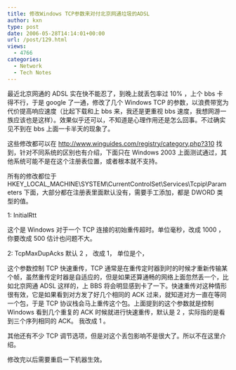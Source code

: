 ```yaml
---
title: 修改Windows TCP参数来对付北京网通垃圾的ADSL
author: kxn
type: post
date: 2006-05-28T14:14:01+00:00
url: /post/129.html
views:
  - 4766
categories:
  - Network
  - Tech Notes
---
```


最近北京网通的 ADSL 实在快不能忍了，到晚上就丢包率过 10% ，上个 bbs 卡得不行，于是 google 了一通，修改了几个 Windows TCP 的参数，以浪费带宽为代价提高响应速度（比起下载和上 bbs 来，我还是更重视 bbs 速度，我想网游一族应该也是这样）。效果似乎还可以，不知道是心理作用还是怎么回事。不过确实见不到在 bbs 上面一卡半天的现象了。

这些修改都可以在 <http://www.winguides.com/registry/category.php?310> 找到，针对不同系统的区别也有介绍，下面只在 Windows 2003 上面测试通过，其他系统可能不是在这个注册表位置，或者根本就不支持。

所有的修改都位于 HKEY_LOCAL_MACHINE\SYSTEM\CurrentControlSet\Services\Tcpip\Parameters 下面，大部分都在注册表里面默认没有，需要手工添加，都是 DWORD 类型的值。

1: InitialRtt

这个是 Windows 对于一个 TCP 连接的初始重传超时。单位毫秒，改成 1000 ，你要改成 500 估计也问题不大。

2: TcpMaxDupAcks 默认 2 ， 改成 1， 单位是个，

这个参数控制 TCP 快速重传，TCP 通常是在重传定时器到时的时候才重新传输某个帧，虽然重传定时器是自适应的，但是如果还算通畅的网络上面忽然丢一个，比如北京网通 ADSL 这样的，上 BBS 将会明显感到卡了一下。快速重传对这种情形很有效，它是如果看到对方发了好几个相同的 ACK 过来，就知道对方一直在等同一个包，于是 TCP 协议栈会马上重传这个包。上面提到的这个参数就是控制 Windows 看到几个重复的 ACK 时候就进行快速重传，默认是 2 ，实际指的是看到三个序列相同的 ACK。 我改成 1 。

其他还有不少 TCP 调节选项，但是对这个丢包影响不是很大了。所以不在这里介绍。

修改完以后需要重启一下机器生效。

